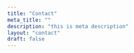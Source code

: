 ```yaml
---
title: "Contact"
meta_title: ""
description: "this is meta description"
layout: "contact"
draft: false
---
```

